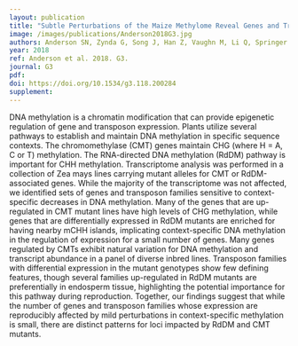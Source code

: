 ```yaml
---
layout: publication
title: "Subtle Perturbations of the Maize Methylome Reveal Genes and Transposons Silenced by Chromomethylase or RNA-Directed DNA Methylation Pathways"
image: /images/publications/Anderson2018G3.jpg
authors: Anderson SN, Zynda G, Song J, Han Z, Vaughn M, Li Q, Springer NM
year: 2018
ref: Anderson et al. 2018. G3.
journal: G3
pdf: 
doi: https://doi.org/10.1534/g3.118.200284
supplement: 
---
```


DNA methylation is a chromatin modification that can provide epigenetic regulation of gene and transposon expression. Plants utilize several pathways to establish and maintain DNA methylation in specific sequence contexts. The chromomethylase (CMT) genes maintain CHG (where H = A, C or T) methylation. The RNA-directed DNA methylation (RdDM) pathway is important for CHH methylation. Transcriptome analysis was performed in a collection of Zea mays lines carrying mutant alleles for CMT or RdDM-associated genes. While the majority of the transcriptome was not affected, we identified sets of genes and transposon families sensitive to context-specific decreases in DNA methylation. Many of the genes that are up-regulated in CMT mutant lines have high levels of CHG methylation, while genes that are differentially expressed in RdDM mutants are enriched for having nearby mCHH islands, implicating context-specific DNA methylation in the regulation of expression for a small number of genes. Many genes regulated by CMTs exhibit natural variation for DNA methylation and transcript abundance in a panel of diverse inbred lines. Transposon families with differential expression in the mutant genotypes show few defining features, though several families up-regulated in RdDM mutants are preferentially in endosperm tissue, highlighting the potential importance for this pathway during reproduction. Together, our findings suggest that while the number of genes and transposon families whose expression are reproducibly affected by mild perturbations in context-specific methylation is small, there are distinct patterns for loci impacted by RdDM and CMT mutants.

